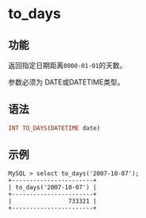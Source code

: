 # to_days

## 功能

返回指定日期距离`0000-01-01`的天数。

参数必须为 DATE或DATETIME类型。

## 语法

```Haskell
INT TO_DAYS(DATETIME date)
```

## 示例

```Plain Text
MySQL > select to_days('2007-10-07');
+-----------------------+
| to_days('2007-10-07') |
+-----------------------+
|                733321 |
+-----------------------+
```
